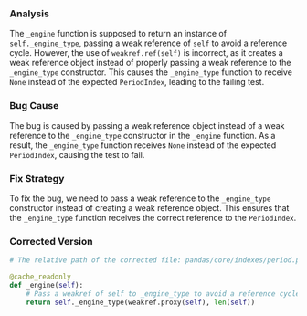 ### Analysis
The `_engine` function is supposed to return an instance of `self._engine_type`, passing a weak reference of `self` to avoid a reference cycle. However, the use of `weakref.ref(self)` is incorrect, as it creates a weak reference object instead of properly passing a weak reference to the `_engine_type` constructor. This causes the `_engine_type` function to receive `None` instead of the expected `PeriodIndex`, leading to the failing test.

### Bug Cause
The bug is caused by passing a weak reference object instead of a weak reference to the `_engine_type` constructor in the `_engine` function. As a result, the `_engine_type` function receives `None` instead of the expected `PeriodIndex`, causing the test to fail.

### Fix Strategy
To fix the bug, we need to pass a weak reference to the `_engine_type` constructor instead of creating a weak reference object. This ensures that the `_engine_type` function receives the correct reference to the `PeriodIndex`.

### Corrected Version
```python
# The relative path of the corrected file: pandas/core/indexes/period.py

@cache_readonly
def _engine(self):
    # Pass a weakref of self to _engine_type to avoid a reference cycle.
    return self._engine_type(weakref.proxy(self), len(self))
```